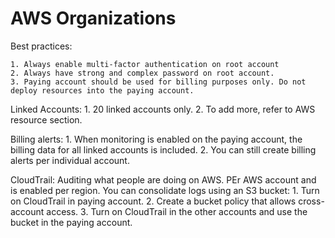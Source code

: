 # AWS Organizations

Best practices:

    1. Always enable multi-factor authentication on root account
    2. Always have strong and complex password on root account.
    3. Paying account should be used for billing purposes only. Do not deploy resources into the paying account.

Linked Accounts:
    1. 20 linked accounts only.
    2. To add more, refer to AWS resource section.

Billing alerts:
    1. When monitoring is enabled on the paying account, the billing data for all linked accounts is included.
    2. You can still create billing alerts per individual account.

CloudTrail:
Auditing what people are doing on AWS. PEr AWS account and is enabled per region. You can consolidate logs using an S3 bucket:
    1. Turn on CloudTrail in paying account.
    2. Create a bucket policy that allows cross-account access.
    3. Turn on CloudTrail in the other accounts and use the bucket in the paying account.

